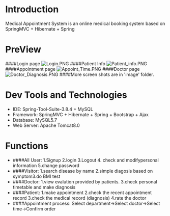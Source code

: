 # Introduction
Medical Appointment System is an online medical booking system based on SpringMVC + Hibernate + Spring

# PreView
####Login page
![Login.PNG](https://bytebucket.org/elec5619_2017MedApptSys/medicalappointmentsystem/raw/80bdcfb6cc8606c77c848931f23f5b61dc4d8a22/image/Login.png?token=b4351b3070ca6532b90b65a51ec749b8a939a400)
####Patient Info
![Patient_info.PNG](https://bytebucket.org/elec5619_2017MedApptSys/medicalappointmentsystem/raw/5ed9c60b0f42a4b1e815803bf85db60f731111d7/image/Patient_info.png?token=54d62d65d9004658b64ae8ddf8642218ed6a2f51)
####Appointment page
![Appoint_Time.PNG](https://bytebucket.org/elec5619_2017MedApptSys/medicalappointmentsystem/raw/5ed9c60b0f42a4b1e815803bf85db60f731111d7/image/Appoint_Time.png?token=687fc97da833426e451ef1895b1d5d55a5ff065e)
####Doctor page
![Doctor_Diagnosis.PNG](https://bytebucket.org/elec5619_2017MedApptSys/medicalappointmentsystem/raw/5ed9c60b0f42a4b1e815803bf85db60f731111d7/image/Doctor_Diagnosis.png?token=90eab8a6fdfdd7048560130b87f47ede1f41e386)
####More screen shots are in 'image' folder.
# Dev Tools and Technologies
- IDE: Spring-Tool-Suite-3.8.4 + MySQL
- Framework: SpringMVC + Hibernate + Spring + Bootstrap + Ajax
- Database: MySQL5.7
- Web Server: Apache Tomcat8.0

  
# Functions
- ####All User: 
1.Signup 2.login 3.Logout 4. check and modifypersonal information 5.change password 
- ####Visitor: 
1.search disease by name 2.simple diagosis based on symptom3.do BMI test
- ####Doctor: 
1.view evalution provided by patients. 3.check personal timetable and make diagnosis 
- ####Patient: 
1.make appointment 2.check the recent appointment record 3.check the medical record (diagnosis) 4.rate the doctor 
- ####Appointment process: 
Select department->Select doctor->Select time->Confirm order

